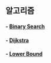 ## 알고리즘  

#### - [Binary Search](https://github.com/ahnsoheee/Algorithm/blob/master/Algorithm/binary_search.md)
#### - [Dijkstra](https://github.com/ahnsoheee/Algorithm/blob/master/Algorithm/dijkstra.md)
#### - [Lower Bound](https://github.com/ahnsoheee/Algorithm/blob/master/Algorithm/lower_bound.md)